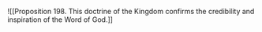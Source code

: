 ![[Proposition 198. This doctrine of the Kingdom confirms the credibility and inspiration of the Word of God.]]